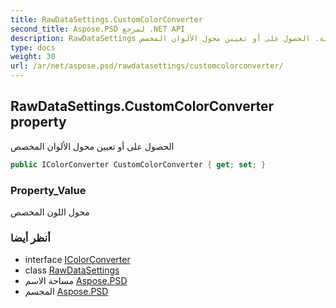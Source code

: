 ```yaml
---
title: RawDataSettings.CustomColorConverter
second_title: Aspose.PSD لمرجع .NET API
description: RawDataSettings ملكية. الحصول على أو تعيين محول الألوان المخصص
type: docs
weight: 30
url: /ar/net/aspose.psd/rawdatasettings/customcolorconverter/
---
```

## RawDataSettings.CustomColorConverter property

الحصول على أو تعيين محول الألوان المخصص

```csharp
public IColorConverter CustomColorConverter { get; set; }
```

### Property_Value

محول اللون المخصص

### أنظر أيضا

* interface [IColorConverter](../../icolorconverter/)
* class [RawDataSettings](../)
* مساحة الاسم [Aspose.PSD](../../rawdatasettings/)
* المجسم [Aspose.PSD](../../../)


